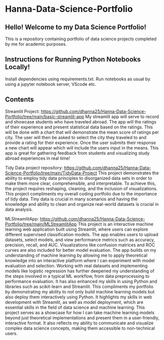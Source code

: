 # Hanna-Data-Science-Portfolio

## Hello! Welcome to my Data Science Portfolio!
This is a repository containing portfolio of data science projects completed by me for academic purposes. 

## Instructions for Running Python Notebooks Locally!
Install dependencies using requirements.txt.
Run notebooks as usual by using a jupyter notebook server, VScode etc.

## Contents 
Streamlit Project: https://github.com/dhanna25/Hanna-Data-Science-Portfolio/tree/main/basic-streamlit-app
My streamlit app will serve to record and showcase students who have traveled abroad. The app will the ratings of their experience and present statistical data based on the ratings. This will be done with a chart that will demonstrate the mean score of ratings per city. The user will then be asked to select the city they traveled to and provide a rating for their experience. Once the user submits their response a new chart will appear which will include the users input in the means. This app is great for gathering feedback from students and visualizing study abroad experiences in real time!

Tidy Data project repository: https://github.com/dhanna25/Hanna-Data-Science-Portfolio/tree/main/TidyData-Project
This project demonstrates the ability to employ tidy data principles to disorganized data sets in order to make them more clear, comprehensible, and interpretable. To achieve this, the project requires reshaping, cleaning, and the inclusion of visualizations. This project compliments my overall coding portfolio due to the importance of tidy data. Tiny data is crucial in many scenarios and having the knowledge and ability to clean and organize real-world datasets is crucial in data analysis.

MLStreamlitApp: https://github.com/dhanna25/Hanna-Data-Science-Portfolio/tree/main/MLStreamlitApp
This project is an interactive machine learning web application built using Streamlit, where users can explore different supervised classification models. The app enables users to upload datasets, select models, and view performance metrics such as accuracy, precision, recall, and AUC. Visualizations like confusion matrices and ROC curves are also included for better model evaluation. The app builds on my understanding of machine learning by allowing me to apply theoretical knowledge into an interactive platform where I can experiment with model evaluation and selection. Working with real datasets and implementing models like logistic regression has further deepened my understanding of the steps involved in a typical ML workflow, from data preprocessing to performance evaluation. It has also enhanced my skills in using Python and libraries such as scikit-learn and Streamlit. This compliments my portfolio by demonstrating my ability to not only build machine learning models but also deploy them interactively using Python. It highlights my skills in web development with Streamlit, as well as model deployment, which are essential skills in the field of data science and machine learning. This project serves as a showcase for how I can take machine learning models beyond just theoretical implementations and present them in a user-friendly, interactive format. It also reflects my ability to communicate and visualize complex data science concepts, making them accessible to non-technical users.
